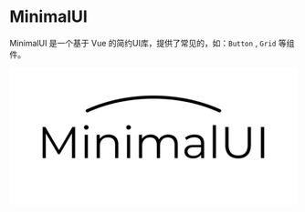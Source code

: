 
# MinimalUI

MinimalUI 是一个基于 Vue 的简约UI库，提供了常见的，如：`Button` , `Grid` 等组件。

![An image](./public/MinimalUI-logo.png)